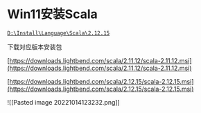 # Win11安装Scala
[`D:\Install\Language\Scala\2.12.15`](D:\Install\Language\Scala\2.12.15)

下载对应版本安装包

[](https://downloads.lightbend.com/scala/2.11.12/scala-2.11.12.msi)[https://downloads.lightbend.com/scala/2.11.12/scala-2.11.12.msi](https://downloads.lightbend.com/scala/2.11.12/scala-2.11.12.msi)

[](https://downloads.lightbend.com/scala/2.12.15/scala-2.12.15.msi)[https://downloads.lightbend.com/scala/2.12.15/scala-2.12.15.msi](https://downloads.lightbend.com/scala/2.12.15/scala-2.12.15.msi)

![[Pasted image 20221014123232.png]]